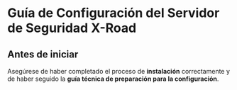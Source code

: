 # Guía de Configuración del Servidor de Seguridad X-Road

## Antes de iniciar
Asegúrese de haber completado el proceso de **instalación** correctamente y de haber seguido la **guía técnica de preparación para la configuración**.

